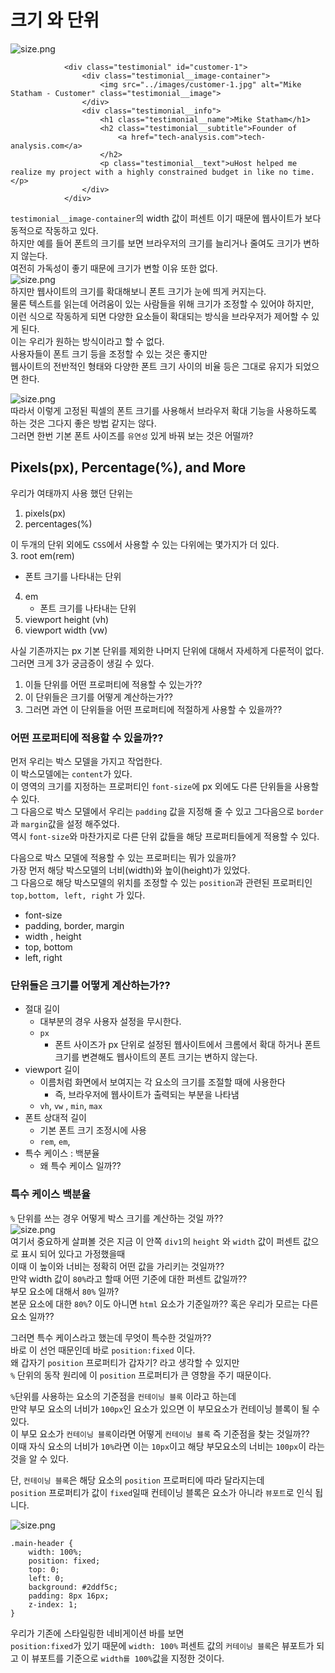 # 크기 와 단위
![size.png](size_and_units/size.png)  
```
            <div class="testimonial" id="customer-1">
                <div class="testimonial__image-container">
                    <img src="../images/customer-1.jpg" alt="Mike Statham - Customer" class="testimonial__image">
                </div>
                <div class="testimonial__info">
                    <h1 class="testimonial__name">Mike Statham</h1>
                    <h2 class="testimonial__subtitle">Founder of
                        <a href="tech-analysis.com">tech-analysis.com</a>
                    </h2>
                    <p class="testimonial__text">uHost helped me realize my project with a highly constrained budget in like no time.</p>
                </div>
            </div>
```
`testimonial__image-container`의 width 값이 퍼센트 이기 때문에 웹사이트가 보다 동적으로 작동하고 있다.  
하지만 예를 들어 폰트의 크기를 보면 브라우저의 크기를 늘리거나 줄여도 크기가 변하지 않는다.  
여전히 가독성이 좋기 때문에 크기가 변할 이유 또한 없다.  
![size.png](size_and_units/1.size.png)  
하지만 웹사이트의 크기를 확대해보니 폰트 크기가 눈에 띄게 커지는다.  
물론 텍스트를 읽는데 어려움이 있는 사람들을 위해 크기가 조정할 수 있어야 하지만,  
이런 식으로 작동하게 되면 다양한 요소들이 확대되는 방식을 브라우저가 제어할 수 있게 된다.  
이는 우리가 원하는 방식이라고 할 수 없다.  
사용자들이 폰트 크기 등을 조정할 수 있는 것은 좋지만  
웹사이트의 전반적인 형태와 다양한 폰트 크기 사이의 비율 등은 그대로 유지가 되었으면 한다.  

![size.png](size_and_units/2.size.png)  
따라서 이렇게 고정된 픽셀의 폰트 크기를 사용해서 브라우저 확대 기능을 사용하도록 하는 것은 그다지 좋은 방법 같지는 않다.  
그러면 한번 기본 폰트 사이즈를 `유연성` 있게 바꿔 보는 것은 어떨까?  
  
## Pixels(px), Percentage(%), and More
우리가 여태까지 사용 했던 단위는  
1. pixels(px)
2. percentages(%)
  
이 두개의 단위 외에도 `CSS`에서 사용할 수 있는 다위에는 몇가지가 더 있다.  
3. root em(rem)
   * 폰트 크기를 나타내는 단위
4. em
   * 폰트 크기를 나타내는 단위
5. viewport height (vh)
6. viewport width (vw)
  
사실 기존까지는 px 기본 단위를 제외한 나머지 단위에 대해서 자세하게 다룬적이 없다.  
그러면 크게 3가 궁금증이 생길 수 있다.  
1. 이들 단위를 어떤 프로퍼티에 적용할 수 있는가??
2. 이 단위들은 크기를 어떻게 계산하는가??
3. 그러면 과연 이 단위들을 어떤 프로퍼티에 적절하게 사용할 수 있을까??
  
### 어떤 프로퍼티에 적용할 수 있을까??
먼저 우리는 박스 모델을 가지고 작업한다.  
이 박스모델에는 `content`가 있다.  
이 영역의 크기를 지정하는 프로퍼티인 `font-size`에 px 외에도 다른 단위들을 사용할 수 있다.  
그 다음으로 박스 모델에서 우리는 `padding` 값을 지정해 줄 수 있고 그다음으로 `border` 과 `margin`값을 설정 해주었다.  
역시 `font-size`와 마찬가지로 다른 단위 값들을 해당 프로퍼티들에게 적용할 수 있다.  
  
다음으로 박스 모델에 적용할 수 있는 프로퍼티는 뭐가 있을까?  
가장 먼저 해당 박스모델의 너비(width)와 높이(height)가 있었다.  
그 다음으로 해당 박스모델의 위치를 조정할 수 있는 `position`과 관련된 프로퍼티인 `top,bottom, left, right` 가 있다.
  
* font-size
* padding, border, margin
* width , height
* top, bottom
* left, right
  
### 단위들은 크기를 어떻게 계산하는가??
* 절대 길이
  * 대부분의 경우 사용자 설정을 무시한다.
  * `px`
    * 폰트 사이즈가 px 단위로 설정된 웹사이트에서 크롬에서 확대 하거나 폰트 크기를 변겯해도 웹사이트의 폰트 크기는 변하지 않는다.
* viewport 길이
  * 이름처럼 화면에서 보여지는 각 요소의 크기를 조절할 때에 사용한다
    * 즉, 브라우저에 웹사이트가 출력되는 부분을 나타냄
  * `vh`, `vw` , `min`, `max`
* 폰트 상대적 길이
  * 기본 폰트 크기 조정시에 사용
  * `rem`, `em`, 
* 특수 케이스 : 백분율
  * 왜 특수 케이스 일까??

### 특수 케이스 백분율
`%` 단위를 쓰는 경우 어떻게 박스 크기를 계산하는 것일 까??  
![size.png](size_and_units/3.size.png)  
여기서 중요하게 살펴볼 것은 지금 이 안쪽 `div1`의 `height` 와 `width` 값이 퍼센트 값으로 표시 되어 있다고 가정했을때  
이때 이 높이와 너비는 정확히 어떤 값을 가리키는 것일까??  
만약 width 값이 `80%`라고 할때 어떤 기준에 대한 퍼센트 값일까??  
부모 요소에 대해서 `80%` 일까?  
본문 요소에 대한 `80%`? 이도 아니면 `html` 요소가 기준일까?? 혹은 우리가 모르는 다른 요소 일까??  
  
그러면 특수 케이스라고 했는데 무엇이 특수한 것일까??  
바로 이 선언 때문인데 바로 `position:fixed` 이다.  
왜 갑자기 `position` 프로퍼티가 갑자기? 라고 생각할 수 있지만  
`%` 단위의 동작 원리에 이 `position` 프로퍼티가 큰 영향을 주기 때문이다.  
  
`%`단위를 사용하는 요소의 기준점을 `컨테이닝 블록` 이라고 하는데  
만약 부모 요소의 너비가 `100px`인 요소가 있으면 이 부모요소가 컨테이닝 블록이 될 수 있다.  
이 부모 요소가 `컨테이닝 블록`이라면 어떻게 `컨테이닝 블록` 즉 기준점을 찾는 것일까??  
이때 자식 요소의 너비가 `10%`라면 이는 `10px`이고 해당 부모요소의 너비는 `100px`이 라는 것을 알 수 있다.  
  
단, `컨테이닝 블록`은 해당 요소의 `position` 프로퍼티에 따라 달라지는데  
`position` 프로퍼티가 값이 `fixed`일때 컨테이닝 블록은 요소가 아니라 `뷰포트`로 인식 됩니다.   


![size.png](size_and_units/4.size.png)
```
.main-header {
    width: 100%;
    position: fixed;
    top: 0;
    left: 0;
    background: #2ddf5c;
    padding: 8px 16px;
    z-index: 1;
}
```
우리가 기존에 스타일링한 네비게이션 바를 보면  
`position:fixed`가 있기 때문에 `width: 100%` 퍼센트 값의 `커테이닝 블록`은 뷰포트가 되고 이 뷰포트를 기준으로 `width를 100%`값을 지정한 것이다.  





